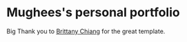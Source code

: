 <h1>Mughees's personal portfolio</h1>

<p>Big Thank you to <a href="https://github.com/bchiang7/v4" target="_blank">Brittany Chiang</a> for the great template.</p>


